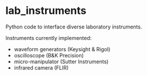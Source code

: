 # lab_instruments

Python code to interface diverse laboratory instruments.

Instruments currently implemented:
- waveform generators (Keysight & Rigol)
- oscilloscope (B&K Precision)
- micro-manipulator (Sutter Instruments)
- infrared camera (FLIR)
